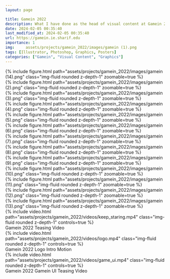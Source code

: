 ```yaml
---
layout: page

title: Gamein 2022
description: What I have done as the head of visual content at Gamein 2022, biggest student event in Iran
date: 2024-02-05 00:35:40 
last_modified_at: 2024-02-05 00:35:40 
url: https://gamein.ie.sharif.edu
importance: 1
img:     assets/projects/gamein_2022/images/gamein (1).png
tags: [Illustrator, Photoshop, Graphics, Posters]
categories: ["Gamein", "Visual Content", "Graphics"]
---
```


<div class="row mt-3 align-items-center">
    <div class="col-sm-12 offset-md-12 align-self-center  mt-12 mt-md-12">
         {% include figure.html path="assets/projects/gamein_2022/images/gamein (14).png" class="img-fluid rounded z-depth-1" zoomable=true %}
    </div>
</div>

<div class="row mt-3">
    <div class="col-sm mt-3 mt-md-0">
        {% include figure.html path="assets/projects/gamein_2022/images/gamein (2).png" class="img-fluid rounded z-depth-1" zoomable=true %}
    </div>
    <div class="col-sm mt-3 mt-md-0">
        {% include figure.html path="assets/projects/gamein_2022/images/gamein (3).png" class="img-fluid rounded z-depth-1" zoomable=true %}
    </div>
    <div class="col-sm mt-3 mt-md-0">
         {% include figure.html path="assets/projects/gamein_2022/images/gamein (4).png" class="img-fluid rounded z-depth-1" zoomable=true %}
    </div>

</div>
<div class="row mt-3">
    <div class="col-sm mt-3 mt-md-0">
        {% include figure.html path="assets/projects/gamein_2022/images/gamein (5).png" class="img-fluid rounded z-depth-1" zoomable=true %}
    </div>
    <div class="col-sm mt-3 mt-md-0">
        {% include figure.html path="assets/projects/gamein_2022/images/gamein (6).png" class="img-fluid rounded z-depth-1" zoomable=true %}
    </div>
    <div class="col-sm mt-3 mt-md-0">
         {% include figure.html path="assets/projects/gamein_2022/images/gamein (7).png" class="img-fluid rounded z-depth-1" zoomable=true %}
    </div>

</div>
<div class="row mt-3">
    <div class="col-sm mt-3 mt-md-0">
        {% include figure.html path="assets/projects/gamein_2022/images/gamein (8).png" class="img-fluid rounded z-depth-1" zoomable=true %}
    </div>
    <div class="col-sm mt-3 mt-md-0">
        {% include figure.html path="assets/projects/gamein_2022/images/gamein (9).png" class="img-fluid rounded z-depth-1" zoomable=true %}
    </div>
    <div class="col-sm mt-3 mt-md-0">
         {% include figure.html path="assets/projects/gamein_2022/images/gamein (10).png" class="img-fluid rounded z-depth-1" zoomable=true %}
    </div>

</div>

<div class="row mt-3">
    <div class="col-sm mt-3 mt-md-0">
        {% include figure.html path="assets/projects/gamein_2022/images/gamein (11).png" class="img-fluid rounded z-depth-1" zoomable=true %}
    </div>
    <div class="col-sm mt-3 mt-md-0">
        {% include figure.html path="assets/projects/gamein_2022/images/gamein (12).png" class="img-fluid rounded z-depth-1" zoomable=true %}
    </div>
    <div class="col-sm mt-3 mt-md-0">
         {% include figure.html path="assets/projects/gamein_2022/images/gamein (13).png" class="img-fluid rounded z-depth-1" zoomable=true %}
    </div>

</div>
<div class="row mt-3">
    <div class="col-sm mt-3 mt-md-0">
        {% include video.html path="assets/projects/gamein_2022/videos/keep_staring.mp4" class="img-fluid rounded z-depth-1" controls=true %}
    </div>
</div>
<div class="caption">
    Gamein 2022 Teasing Video
</div>
<div class="row mt-3">
    <div class="col-sm mt-3 mt-md-0">
        {% include video.html path="assets/projects/gamein_2022/videos/logo.mp4" class="img-fluid rounded z-depth-1" controls=true %}
    </div>
</div>
<div class="caption">
    Gamein 2022 Logo Intro Motion
</div>
<div class="row mt-3">
    <div class="col-sm mt-3 mt-md-0">
        {% include video.html path="assets/projects/gamein_2022/videos/game_ui.mp4" class="img-fluid rounded z-depth-1" controls=true %}
    </div>
</div>
<div class="caption">
    Gamein 2022 Gamein UI Teasing Video
</div>